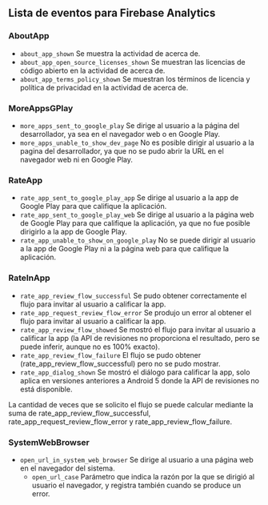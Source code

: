 ## Lista de eventos para Firebase Analytics

### AboutApp
- `about_app_shown` Se muestra la actividad de acerca de. 
- `about_app_open_source_licenses_shown` Se muestran las licencias de código abierto en la actividad de acerca de.
- `about_app_terms_policy_shown` Se muestran los términos de licencia y política de privacidad en la actividad de acerca de.

### MoreAppsGPlay
- `more_apps_sent_to_google_play` Se dirige al usuario a la página del desarrollador, ya sea en el navegador web o en Google Play.
- `more_apps_unable_to_show_dev_page` No es posible dirigir al usuario a la pagina del desarrollador, ya que no se pudo abrir la URL en el navegador web ni en Google Play.

### RateApp
- `rate_app_sent_to_google_play_app` Se dirige al usuario a la app de Google Play para que califique la aplicación.
- `rate_app_sent_to_google_play_web` Se dirige al usuario a la página web de Google Play para que califique la aplicación, ya que no fue posible dirigirlo a la app de Google Play.
- `rate_app_unable_to_show_on_google_play` No se puede dirigir al usuario a la app de Google Play ni a la página web para que califique la aplicación.

### RateInApp

- `rate_app_review_flow_successful` Se pudo obtener correctamente el flujo para invitar al usuario a calificar la app. 
- `rate_app_request_review_flow_error` Se produjo un error al obtener el flujo para invitar al usuario a calificar la app. 
- `rate_app_review_flow_showed` Se mostró el flujo para invitar al usuario a calificar la app (la API de revisiones no proporciona el resultado, pero se puede inferir, aunque no es 100% exacto).
- `rate_app_review_flow_failure` El flujo se pudo obtener (rate_app_review_flow_successful) pero no se pudo mostrar.
- `rate_app_dialog_shown` Se mostró el diálogo para calificar la app, solo aplica en versiones anteriores a Android 5 donde la API de revisiones no está disponible.

La cantidad de veces que se solicito el flujo se puede calcular mediante la suma de rate_app_review_flow_successful, rate_app_request_review_flow_error y rate_app_review_flow_failure.

### SystemWebBrowser
- `open_url_in_system_web_browser` Se dirige al usuario a una página web en el navegador del sistema.
  - `open_url_case` Parámetro que indica la razón por la que se dirigió al usuario el navegador, y registra también cuando se produce un error.
